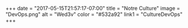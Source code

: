 +++
date = "2017-05-15T21:57:17-07:00"
title = "Notre Culture"
image = "DevOps.png"
alt = "Wed3v"
color = "#532a92"
link1 = "CultureDevOps"
+++
